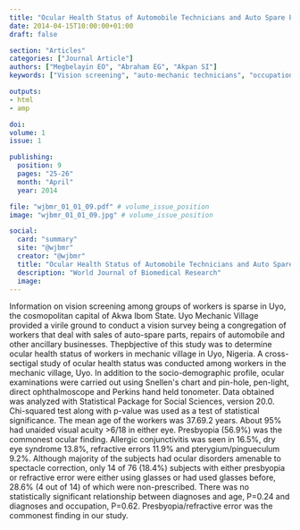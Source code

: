 ```yaml
---
title: "Ocular Health Status of Automobile Technicians and Auto Spare Part Traders in Mechanic Village Uyo Nigeria"
date: 2014-04-15T10:00:00+01:00
draft: false

section: "Articles"
categories: ["Journal Article"]
authors: ["Megbelayin EO", "Abraham EG", "Akpan SI"]
keywords: ["Vision screening", "auto-mechanic technicians", "occupational hazards", "Uyo", "Nigeria"]

outputs: 
- html
- amp

doi:
volume: 1
issue: 1

publishing:
  position: 9
  pages: "25-26"
  month: "April"
  year: 2014

file: "wjbmr_01_01_09.pdf" # volume_issue_position
image: "wjbmr_01_01_09.jpg" # volume_issue_position

social:
  card: "summary"
  site: "@wjbmr"
  creator: "@wjbmr"
  title: "Ocular Health Status of Automobile Technicians and Auto Spare Part Traders in Mechanic Village Uyo Nigeria"
  description: "World Journal of Biomedical Research"
  image:
---
```

Information on vision screening among groups of workers is sparse in Uyo, the cosmopolitan capital of Akwa Ibom State. Uyo Mechanic Village provided a virile ground to conduct a vision survey being a congregation of workers that deal with sales of auto-spare parts, repairs of automobile and other ancillary businesses. Thepbjective of this study was to determine ocular health status of workers in mechanic village in Uyo, Nigeria. A cross-sectigal study of ocular health status was conducted among workers in the mechanic village, Uyo. In addition to the socio-demographic profile, ocular examinations were carried out using Snellen's chart and pin-hole, pen-light, direct ophthalmoscope and Perkins hand held tonometer. Data obtained was analyzed with Statistical Package for Social Sciences, version 20.0. Chi-squared test along with p-value was used as a test of statistical significance. The mean age of the workers was 37.69.2 years. About 95% had unaided visual acuity >6/18 in either eye. Presbyopia (56.9%) was the commonest ocular finding. Allergic conjunctivitis was seen in 16.5%, dry eye syndrome 13.8%, refractive errors 11.9% and pterygium/pingueculum 9.2%. Although majority of the subjects had ocular disorders amenable to spectacle correction, only 14 of 76 (18.4%) subjects with either presbyopia or refractive error were either using glasses or had used glasses before, 28.6% (4 out of 14) of which were non-prescribed. There was no statistically significant relationship between diagnoses and age, P=0.24 and diagnoses and occupation, P=0.62. Presbyopia/refractive error was the commonest finding in our study.
